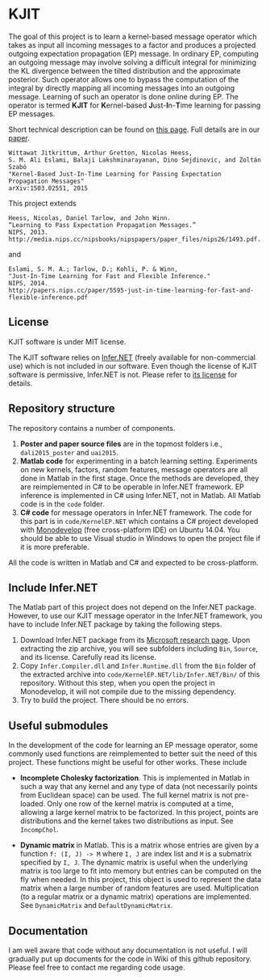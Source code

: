 # KJIT 

The goal of this project is to learn a kernel-based message operator which
takes as input all incoming messages to a factor and produces a projected
outgoing expectation propagation (EP) message. In ordinary EP, computing an
outgoing message may involve solving a difficult integral for minimizing the KL
divergence between the tilted distribution and the approximate posterior. Such
operator allows one to bypass the computation of the integral by directly
mapping all incoming messages into an outgoing message. Learning of such an
operator is done online during EP.  The operator is termed **KJIT** for
**K**ernel-based **J**ust-**I**n-**T**ime learning for passing EP messages.

Short technical description can be found on [this
page](http://wittawat.com/pages/kernel_ep.html). Full details are in our 
[paper](http://arxiv.org/abs/1503.02551).

    Wittawat Jitkrittum, Arthur Gretton, Nicolas Heess, 
    S. M. Ali Eslami, Balaji Lakshminarayanan, Dino Sejdinovic, and Zoltán Szabó
    "Kernel-Based Just-In-Time Learning for Passing Expectation Propagation Messages"
    arXiv:1503.02551, 2015


This project extends 

    Heess, Nicolas, Daniel Tarlow, and John Winn. 
    “Learning to Pass Expectation Propagation Messages.” 
    NIPS, 2013.
    http://media.nips.cc/nipsbooks/nipspapers/paper_files/nips26/1493.pdf.

and 

    Eslami, S. M. A.; Tarlow, D.; Kohli, P. & Winn, 
    "Just-In-Time Learning for Fast and Flexible Inference." 
    NIPS, 2014.
    http://papers.nips.cc/paper/5595-just-in-time-learning-for-fast-and-flexible-inference.pdf


## License
KJIT software is under MIT license.

The KJIT software relies on
[Infer.NET](http://research.microsoft.com/en-us/um/cambridge/projects/infernet/download.aspx)
(freely available for non-commercial use) which is not included in our software. Even
though the license of KJIT software is permissive, Infer.NET is not. Please
refer to [its
license](http://research.microsoft.com/en-us/downloads/710cd61f-3587-44f4-b12d-a2c75722c4f6/InferNetLicense.rtf)
for details.

## Repository structure 
The repository contains a number of components.

1. **Poster and paper source files** are in the topmost folders i.e., `dali2015_poster` 
and `uai2015`.
2. **Matlab code** for experimenting in a batch learning setting. Experiments on new
  kernels, factors, random features, message operators are all done in Matlab
in the first stage. Once the methods are developed, they are reimplemented in
C# to be operable in Infer.NET framework. EP inference is implemented in C#
using Infer.NET, not in Matlab. All Matlab code is in the `code` folder.
3. **C# code** for message operators in Infer.NET framework. The code for this
   part is in `code/KernelEP.NET` which contains a C# project developed with
[Monodevelop](http://www.monodevelop.com/) (free cross-platform IDE) on Ubuntu
14.04.  You should be able to use Visual studio in Windows to open the project
file if it is more preferable.

All the code is written in Matlab and C# and expected to be cross-platform.


## Include Infer.NET 
The Matlab part of this project does not depend on the Infer.NET package. 
However, to use our KJIT message operator in the Infer.NET framework, you have to
include Infer.NET package by taking the following steps.

1. Download Infer.NET package from its [Microsoft research
   page](http://research.microsoft.com/en-us/um/cambridge/projects/infernet/).
Upon extracting the zip archive, you will see subfolders including `Bin`, `Source`, 
and its license. Carefully read its license.
2. Copy `Infer.Compiler.dll` and `Infer.Runtime.dll` from the `Bin` folder of 
the extracted archive into `code/KernelEP.NET/lib/Infer.NET/Bin/` of this
repository. Without this step, when you open the project in Monodevelop, it will 
not compile due to the missing dependency.
3. Try to build the project. There should be no errors.


## Useful submodules

In the development of the code for learning an EP message operator, some commonly 
used functions are reimplemented to better suit the need of this project. 
These functions might be useful for other works. These include

* **Incomplete Cholesky factorization**. This is implemented in Matlab in such
  a way that any kernel and any type of data (not necessarily points from
Euclidean space) can be used. The full kernel matrix is not pre-loaded.  Only
one row of the kernel matrix is computed at a time, allowing a large kernel
matrix to be factorized. In this project, points are distributions and the
kernel takes two distributions as input. See `IncompChol`.

* **Dynamic matrix** in Matlab. This is a matrix whose entries are given by a
  function `f: (I, J) -> M` where `I, J` are index list and `M` is a submatrix
specified by `I, J`. The dynamic matrix is useful when the underlying matrix is
too large to fit into memory but entries can be computed on the fly when
needed. In this project, this object is used to represent the data matrix when
a large number of random features are used.  Multiplication (to a regular
matrix or a dynamic matrix) operations are implemented.  See `DynamicMatrix`
and `DefaultDynamicMatrix`.

## Documentation 
I am well aware that code without any documentation is not useful. 
I will gradually put up documents for the code in Wiki of this github repository.
Please feel free to contact me regarding code usage.


